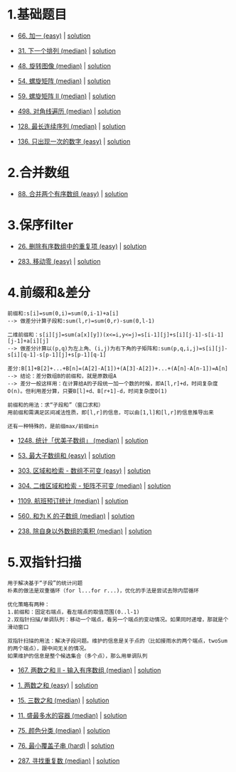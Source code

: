 # 1.基础题目

- [66. 加一 (easy)](https://leetcode-cn.com/problems/plus-one/) |  [solution](https://github.com/qcxu-super/LeetCode/blob/master/01_数组/66plusOne.cpp)

- [31. 下一个排列 (median)](https://leetcode.cn/problems/next-permutation/) | [solution](https://github.com/qcxu-super/LeetCode/blob/master/01_数组/31nextPermutation.cpp)

- [48. 旋转图像 (median)](https://leetcode.cn/problems/rotate-image/) | [solution](https://github.com/qcxu-super/LeetCode/blob/master/01_数组/48rotate.cpp)

- [54. 螺旋矩阵 (median)](https://leetcode.cn/problems/spiral-matrix/) | [solution](https://github.com/qcxu-super/LeetCode/blob/master/01_数组/54spiralOrder.cpp)

- [59. 螺旋矩阵 II (median)](https://leetcode.cn/problems/spiral-matrix-ii/) | [solution](https://github.com/qcxu-super/LeetCode/blob/master/01_数组/59generateMatrix.cpp)

- [498. 对角线遍历 (median)](https://leetcode.cn/problems/diagonal-traverse/) | [solution](https://github.com/qcxu-super/LeetCode/blob/master/01_数组/498findDiagonalOrder.cpp)

- [128. 最长连续序列 (median)](https://leetcode.cn/problems/longest-consecutive-sequence/) | [solution](https://github.com/qcxu-super/LeetCode/blob/master/01_数组/128longestConsecutive.cpp)

- [136. 只出现一次的数字 (easy)](https://leetcode.cn/problems/single-number/) | [solution](https://github.com/qcxu-super/LeetCode/blob/master/01_数组/136singleNumber.cpp)


# 2.合并数组

- [88. 合并两个有序数组 (easy)](https://leetcode-cn.com/problems/merge-sorted-array/) |  [solution](https://github.com/qcxu-super/LeetCode/blob/master/01_数组/88merge.cpp)

# 3.保序filter

- [26. 删除有序数组中的重复项 (easy)](https://leetcode-cn.com/problems/remove-duplicates-from-sorted-array/) |  [solution](https://github.com/qcxu-super/LeetCode/blob/master/01_数组/26removeDuplicates.cpp)

- [283. 移动零 (easy)](https://leetcode-cn.com/problems/move-zeroes/) |  [solution](https://github.com/qcxu-super/LeetCode/blob/master/01_数组/283moveZeroes.cpp)

# 4.前缀和&差分

```
前缀和:s[i]=sum(0,i)=sum(0,i-1)+a[i]
--> 做差分计算子段和:sum(l,r)=sum(0,r)-sum(0,l-1)

二维前缀和：s[i][j]=sum(a[x][y])(x<=i,y<=j)=s[i-1][j]+s[i][j-1]-s[i-1][j-1]+a[i][j]
--> 做差分计算以(p,q)为左上角、(i,j)为右下角的子矩阵和:sum(p,q,i,j)=s[i][j]-s[i][q-1]-s[p-1][j]+s[p-1][q-1]

差分:B[1]+B[2]+...+B[n]=(A[2]-A[1])+(A[3]-A[2])+...+(A[n]-A[n-1])=A[n]
--> 结论：差分数组B的前缀和，就是原数组A
--> 差分一般这样用：在计算给A的子段统一加一个数的时候，即A[l,r]+d，时间复杂度O(n)。但利用差分算，只要B[l]+d、B[r+1]-d，时间复杂度O(1)

前缀和的用法：求“子段和”（窗口求和）
用前缀和需满足区间减法性质，即[l,r]的信息，可以由[1,l]和[l,r]的信息推导出来

还有一种特殊的，是前缀max/前缀min
```

- [1248. 统计「优美子数组」 (median)](https://leetcode-cn.com/problems/count-number-of-nice-subarrays/) |  [solution](https://github.com/qcxu-super/LeetCode/blob/master/01_数组/1248numberOfSubarrays.cpp)

- [53. 最大子数组和 (easy)](https://leetcode-cn.com/problems/maximum-subarray/) |  [solution](https://github.com/qcxu-super/LeetCode/blob/master/01_数组/53maxSubArray.cpp)

- [303. 区域和检索 - 数组不可变 (easy)](https://leetcode-cn.com/problems/range-sum-query-immutable/) |  [solution](https://github.com/qcxu-super/LeetCode/blob/master/01_数组/303NumArray.cpp)

- [304. 二维区域和检索 - 矩阵不可变 (median)](https://leetcode-cn.com/problems/range-sum-query-2d-immutable/) |  [solution](https://github.com/qcxu-super/LeetCode/blob/master/01_数组/304NumMatrix.cpp)

- [1109. 航班预订统计 (median)](https://leetcode-cn.com/problems/corporate-flight-bookings/) |  [solution](https://github.com/qcxu-super/LeetCode/blob/master/01_数组/1109corpFlightBookings.cpp)

- [560. 和为 K 的子数组 (median)](https://leetcode-cn.com/problems/subarray-sum-equals-k/) |  [solution](https://github.com/qcxu-super/LeetCode/blob/master/01_数组/560subarraySum.cpp)

- [238. 除自身以外数组的乘积 (median)](https://leetcode.cn/problems/product-of-array-except-self/) | [solution](https://github.com/qcxu-super/LeetCode/blob/master/01_数组/238productExceptSelf.cpp)



# 5.双指针扫描

```
用于解决基于“子段”的统计问题
朴素的做法是双重循环（for l...for r...)，优化的手法是尝试去除内层循环

优化策略有两种：
1.前缀和：固定右端点，看左端点的取值范围(0..l-1)
2.双指针扫描/单调队列：移动一个端点，看另一个端点的变动情况。如果同时递增，那就是个滑动窗口

双指针扫描的用法：解决子段问题。维护的信息是关于点的（比如接雨水的两个端点，twoSum的两个端点），跟中间无关的情况。
如果维护的信息是整个候选集合（多个点），那么用单调队列
```

- [167. 两数之和 II - 输入有序数组 (median)](https://leetcode-cn.com/problems/two-sum-ii-input-array-is-sorted/) |  [solution](https://github.com/qcxu-super/LeetCode/blob/master/01_数组/167twoSum.cpp)

- [1. 两数之和 (easy)](https://leetcode-cn.com/problems/corporate-flight-bookings/) |  [solution](https://github.com/qcxu-super/LeetCode/blob/master/01_数组/1twoSum.cpp)

- [15. 三数之和 (median)](https://leetcode-cn.com/problems/3sum/) |  [solution](https://github.com/qcxu-super/LeetCode/blob/master/01_数组/15threeSum.cpp)

- [11. 盛最多水的容器 (median)](https://leetcode-cn.com/problems/container-with-most-water/) |  [solution](https://github.com/qcxu-super/LeetCode/blob/master/01_数组/11maxArea.cpp)

- [75. 颜色分类 (median)](https://leetcode-cn.com/problems/sort-colors/) |  [solution](https://github.com/qcxu-super/LeetCode/blob/master/01_数组/75sortColors.cpp)

- [76. 最小覆盖子串 (hard)](https://leetcode-cn.com/problems/minimum-window-substring/) |  [solution](https://github.com/qcxu-super/LeetCode/blob/master/01_数组/76minWindow.cpp)

- [287. 寻找重复数 (median)](https://leetcode-cn.com/problems/find-the-duplicate-number/) | [solution](https://github.com/qcxu-super/LeetCode/blob/master/01_数组/287findDuplicate.cpp)


